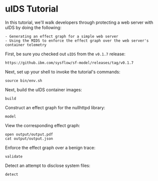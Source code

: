 uIDS Tutorial
=============

In this tutorial, we'll walk developers through protecting a web server with uIDS by doing the following:

    - Generating an effect graph for a simple web server
    - Using the MIDS to enforce the effect graph over the web server's container telemetry


First, be sure you checked out `uIDS` from the `v0.1.7` release:

    https://github.ibm.com/sysflow/sf-model/releases/tag/v0.1.7

Next, set up your shell to invoke the tutorial's commands:

    source bin/env.sh

Next, build the uIDS container images:

    build

Construct an effect graph for the nullhttpd library:

    model

View the corresponding effect graph:

    open output/output.pdf
    cat output/output.json

Enforce the effect graph over a benign trace:

    validate

Detect an attempt to disclose system files:

    detect
